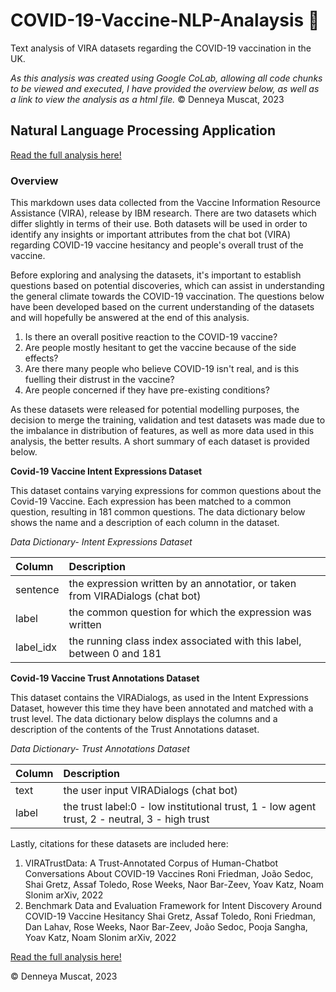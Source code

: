 # COVID-19-Vaccine-NLP-Analaysis 💉
Text analysis of VIRA datasets regarding the COVID-19 vaccination in the UK.

<i>As this analysis was created using Google CoLab, allowing all code chunks to be viewed and executed, I have provided the overview below, as well as a link to view the analysis as a html file.</i>
© Denneya Muscat, 2023

## Natural Language Processing Application
[Read the full analysis here!](https://drive.google.com/file/d/1awp1yW3JPmL4KiM_3KgiPXqb2Z6Ae0uO/view?usp=sharing)
### Overview

This markdown uses data collected from the Vaccine Information Resource Assistance (VIRA), release by IBM research. There are two datasets which differ slightly in terms of their use. Both datasets will be used in order to identify any insights or important attributes from the chat bot (VIRA) regarding COVID-19 vaccine hesitancy and people's overall trust of the vaccine.

Before exploring and analysing the datasets, it's important to establish questions based on potential discoveries, which can assist in understanding the general climate towards the COVID-19 vaccination. The questions below have been developed based on the current understanding of the datasets and will hopefully be answered at the end of this analysis.

1. Is there an overall positive reaction to the COVID-19 vaccine?
2. Are people mostly hesitant to get the vaccine because of the side effects?
3. Are there many people who believe COVID-19 isn't real, and is this fuelling their distrust in the vaccine?
4. Are people concerned if they have pre-existing conditions?

As these datasets were released for potential modelling purposes, the decision to merge the training, validation and test datasets was made due to the imbalance in distribution of features, as well as more data used in this analysis, the better results. A short summary of each dataset is provided below.


**Covid-19 Vaccine Intent Expressions Dataset**

This dataset contains varying expressions for common questions about the Covid-19 Vaccine. Each expression has been matched to a common question, resulting in 181 common questions. The data dictionary below shows the name and a description of each column in the dataset.



*Data Dictionary- Intent Expressions Dataset*

| Column | Description|
| :- | :- |
| sentence | the expression written by an annotatior, or taken from VIRADialogs (chat bot)|
| label | the common question for which the expression was written |
| label_idx | the running class index associated with this label, between 0 and 181 |


**Covid-19 Vaccine Trust Annotations Dataset**

This dataset contains the VIRADialogs, as used in the Intent Expressions Dataset, however this time they have been annotated and matched with a trust level. The data dictionary below displays the columns and a description of the contents of the Trust Annotations dataset. 


*Data Dictionary- Trust Annotations Dataset*

| Column | Description|
| :- | :- |
| text| the user input VIRADialogs (chat bot)|
| label | the trust label:0 - low institutional trust, 1 - low agent trust, 2 - neutral, 3 - high trust  |


Lastly, citations for these datasets are included here:
1. VIRATrustData: A Trust-Annotated Corpus of Human-Chatbot Conversations About COVID-19 Vaccines
Roni Friedman, João Sedoc, Shai Gretz, Assaf Toledo, Rose Weeks, Naor Bar-Zeev, Yoav Katz, Noam Slonim
arXiv, 2022
2. Benchmark Data and Evaluation Framework for Intent Discovery Around COVID-19 Vaccine Hesitancy
Shai Gretz, Assaf Toledo, Roni Friedman, Dan Lahav, Rose Weeks, Naor Bar-Zeev, João Sedoc, Pooja Sangha, Yoav Katz, Noam Slonim
arXiv, 2022

[Read the full analysis here!](https://drive.google.com/file/d/1awp1yW3JPmL4KiM_3KgiPXqb2Z6Ae0uO/view?usp=sharing)

© Denneya Muscat, 2023

